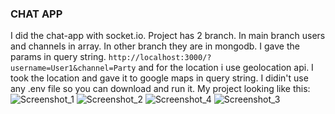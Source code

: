 ### **CHAT APP**

I did the chat-app with socket.io. Project has 2 branch. In main branch users and channels in array. In other branch they are in mongodb. I gave the params in query string.  `http://localhost:3000/?username=User1&channel=Party` and for the location i use geolocation api. I took the location and gave it to google maps in query string. I didin't use any .env file so you can download and run it. 
My project looking like this:
![Screenshot_1](https://user-images.githubusercontent.com/46094018/115160461-e1e49e80-a0a0-11eb-9981-b6c82bdd926d.png)
![Screenshot_2](https://user-images.githubusercontent.com/46094018/115160463-e446f880-a0a0-11eb-90e1-61459ad574c4.png)
![Screenshot_4](https://user-images.githubusercontent.com/46094018/115160464-e741e900-a0a0-11eb-87e2-05886a25da96.png)
![Screenshot_3](https://user-images.githubusercontent.com/46094018/115160466-eb6e0680-a0a0-11eb-8215-5bac4322a492.png)
